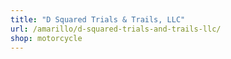 ```yaml
---
title: "D Squared Trials & Trails, LLC"
url: /amarillo/d-squared-trials-and-trails-llc/
shop: motorcycle
---
```

